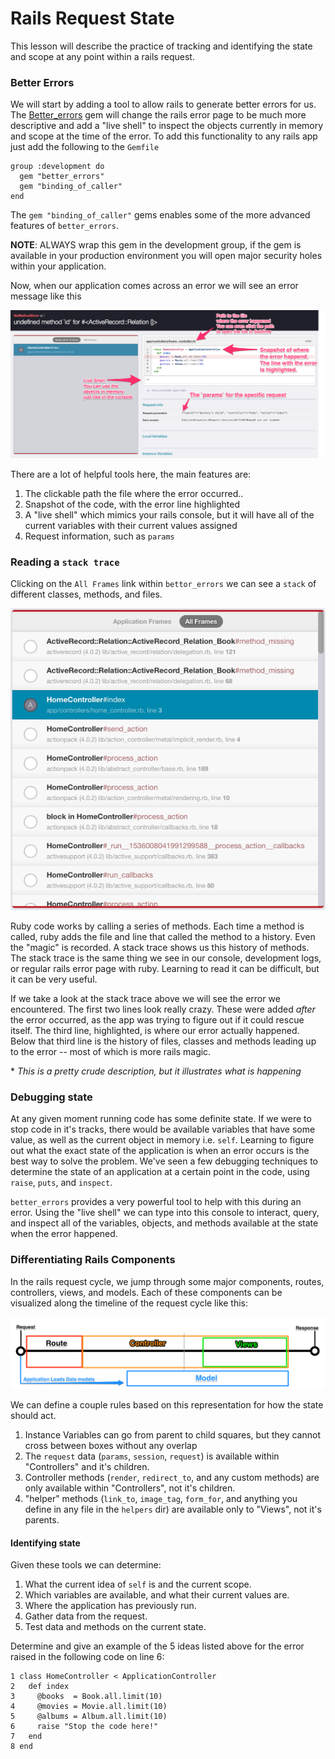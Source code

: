 # Rails Request State

This lesson will describe the practice of tracking and identifying the state and scope at any point within a rails request.

### Better Errors

We will start by adding a tool to allow rails to generate better errors for us. The [Better_errors](https://github.com/charliesome/better_errors) gem will change the rails error page to be much more descriptive and add a "live shell" to inspect the objects currently in memory and scope at the time of the error. To add this functionality to any rails app just add the following to the `Gemfile`

    group :development do
      gem "better_errors"
      gem "binding_of_caller"
    end

The `gem "binding_of_caller"` gems enables some of the more advanced features of `better_errors`.

**NOTE**: ALWAYS wrap this gem in the development group, if the gem is available in your production environment you will open major security holes within your application.

Now, when our application comes across an error we will see an error message like this

![Better Errors](resources/better_errors.png)

There are a lot of helpful tools here, the main features are:

1. The clickable path the file where the error occurred..
2. Snapshot of the code, with the error line highlighted
3. A "live shell" which mimics your rails console, but it will have all of the current variables with their current values assigned
4. Request information, such as `params`

### Reading a `stack trace`

Clicking on the `All Frames` link within `bettor_errors` we can see a `stack` of different classes, methods, and files.

![Stack Trace](resources/stack-trace.png)

Ruby code works by calling a series of methods.  Each time a method is called, ruby adds the file and line that called the method to a history. Even the "magic" is recorded. A stack trace shows us this history of methods.  The stack trace is the same thing we see in our console, development logs, or regular rails error page with ruby. Learning to read it can be difficult, but it can be very useful.

If we take a look at the stack trace above we will see the error we encountered. The first two lines look really crazy. These were added *after* the error occurred, as the app was trying to figure out if it could rescue itself. The third line, highlighted, is where our error actually happened. Below that third line is the history of files, classes and methods leading up to the error -- most of which is more rails magic.

\* *This is a pretty crude description, but it illustrates what is happening*
### Debugging state

At any given moment running code has some definite state. If we were to stop code in it's tracks, there would be available variables that have some value, as well as the current object in memory i.e. `self`. Learning to figure out what the exact state of the application is when an error occurs is the best way to solve the problem. We've seen a few debugging techniques to determine the state of an application at a certain point in the code, using `raise`, `puts`, and `inspect`.

`better_errors` provides a very powerful tool to help with this during an error. Using the "live shell" we can type into this console to interact, query, and inspect all of the variables, objects, and methods available at the state when the error happened.

### Differentiating Rails Components

In the rails request cycle, we jump through some major components, routes, controllers, views, and models. Each of these components can be visualized along the timeline of the request cycle like this:

![Request Timeline](resources/request-timeline.png)

We can define a couple rules based on this representation for how the state should act.

1. Instance Variables can go from parent to child squares, but they cannot cross between boxes without any overlap
2. The `request` data (`params`, `session`, `request`) is available within "Controllers" and it's children.
3. Controller methods (`render`, `redirect_to`, and any custom methods) are only available within "Controllers", not it's children.
4. "helper" methods (`link_to`, `image_tag`, `form_for`, and anything you define in any file in the `helpers` dir) are available only to "Views", not it's parents.

#### Identifying state

Given these tools we can determine:

1. What the current idea of `self` is and the current scope.
2. Which variables are available, and what their current values are.
3. Where the application has previously run.
4. Gather data from the request.
5. Test data and methods on the current state.

Determine and give an example of the 5 ideas listed above for the error raised in the following code on line 6:

    1 class HomeController < ApplicationController
    2   def index
    3     @books  = Book.all.limit(10)
    4     @movies = Movie.all.limit(10)
    5     @albums = Album.all.limit(10)
    6     raise "Stop the code here!"
    7   end
    8 end
